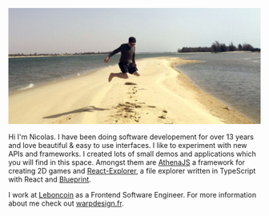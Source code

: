 ![Nico's having fun on the beach](https://github.com/warpdesign/warpdesign/blob/master/plage.jpg?raw=true)

Hi I'm Nicolas. I have been doing software developement for over 13 years and love beautiful & easy to use interfaces. I like to experiment with new APIs and frameworks. I created lots of small demos and applications which you will find in this space. Amongst them are [AthenaJS](https://athenajs.github.io) a framework for creating 2D games and [React-Explorer](https://github.com/warpdesign/react-explorer), a file explorer written in TypeScript with React and [Blueprint](https://blueprintjs.com/).

I work at [Leboncoin](https://leboncoin.fr) as a Frontend Software Engineer. For more information about me check out [warpdesign.fr](https://warpdesign.fr).
